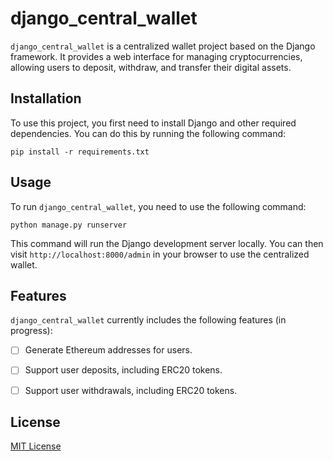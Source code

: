 # django_central_wallet

`django_central_wallet` is a centralized wallet project based on the Django framework. It provides a web interface for managing cryptocurrencies, allowing users to deposit, withdraw, and transfer their digital assets.

## Installation

To use this project, you first need to install Django and other required dependencies. You can do this by running the following command:

```
pip install -r requirements.txt
```

## Usage

To run `django_central_wallet`, you need to use the following command:

```
python manage.py runserver
```

This command will run the Django development server locally. You can then visit `http://localhost:8000/admin` in your browser to use the centralized wallet.


## Features

`django_central_wallet` currently includes the following features (in progress):

- [ ] Generate Ethereum addresses for users.
- [ ] Support user deposits, including ERC20 tokens.
- [ ] Support user withdrawals, including ERC20 tokens.


## License

[MIT License](LICENSE)